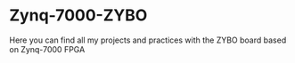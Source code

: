 # Zynq-7000-ZYBO
Here you can find all my projects and practices with the ZYBO board based on Zynq-7000 FPGA
